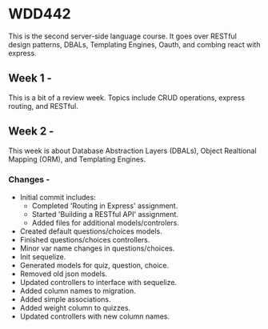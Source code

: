 # WDD442

This is the second server-side language course. It goes over RESTful design patterns, DBALs, Templating Engines, Oauth, and combing react with express.

## Week 1 - 
This is a bit of a review week. Topics include CRUD operations, express routing, and RESTful.

## Week 2 - 
This week is about Database Abstraction Layers (DBALs), Object Realtional Mapping (ORM), and Templating Engines.

### Changes - 
- Initial commit includes:
  - Completed 'Routing in Express' assignment.
  - Started 'Building a RESTful API' assignment. 
  - Added files for additional models/controlers.
- Created default questions/choices models.
- Finished questions/choices controllers.
- Minor var name changes in questions/choices.
- Init sequelize.
- Generated models for quiz, question, choice.
- Removed old json models.
- Updated controllers to interface with sequelize.
- Added column names to migration.
- Added simple associations.
- Added weight column to quizzes.
- Updated controllers with new column names.
